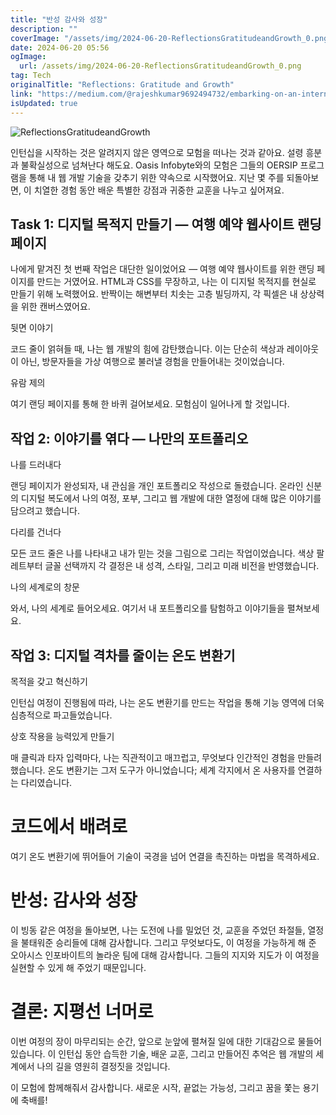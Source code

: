 ```yaml
---
title: "반성 감사와 성장"
description: ""
coverImage: "/assets/img/2024-06-20-ReflectionsGratitudeandGrowth_0.png"
date: 2024-06-20 05:56
ogImage: 
  url: /assets/img/2024-06-20-ReflectionsGratitudeandGrowth_0.png
tag: Tech
originalTitle: "Reflections: Gratitude and Growth"
link: "https://medium.com/@rajeshkumar9692494732/embarking-on-an-internship-is-like-venturing-into-uncharted-territory-brimming-with-excitement-6e3c756a2f23"
isUpdated: true
---
```





![ReflectionsGratitudeandGrowth](/assets/img/2024-06-20-ReflectionsGratitudeandGrowth_0.png)

인턴십을 시작하는 것은 알려지지 않은 영역으로 모험을 떠나는 것과 같아요. 설령 흥분과 불확실성으로 넘쳐난다 해도요. Oasis Infobyte와의 모험은 그들의 OERSIP 프로그램을 통해 내 웹 개발 기술을 갖추기 위한 약속으로 시작했어요. 지난 몇 주를 되돌아보면, 이 치열한 경험 동안 배운 특별한 강점과 귀중한 교훈을 나누고 싶어져요.

## Task 1: 디지털 목적지 만들기 — 여행 예약 웹사이트 랜딩 페이지

나에게 맡겨진 첫 번째 작업은 대단한 일이었어요 — 여행 예약 웹사이트를 위한 랜딩 페이지를 만드는 거였어요. HTML과 CSS를 무장하고, 나는 이 디지털 목적지를 현실로 만들기 위해 노력했어요. 반짝이는 해변부터 치솟는 고층 빌딩까지, 각 픽셀은 내 상상력을 위한 캔버스였어요.

<div class="content-ad"></div>

뒷면 이야기

코드 줄이 얽혀들 때, 나는 웹 개발의 힘에 감탄했습니다. 이는 단순히 색상과 레이아웃이 아닌, 방문자들을 가상 여행으로 불러낼 경험을 만들어내는 것이었습니다.

유람 제의

여기 랜딩 페이지를 통해 한 바퀴 걸어보세요. 모험심이 일어나게 할 것입니다.

<div class="content-ad"></div>

## 작업 2: 이야기를 엮다 — 나만의 포트폴리오

나를 드러내다

랜딩 페이지가 완성되자, 내 관심을 개인 포트폴리오 작성으로 돌렸습니다. 온라인 신분의 디지털 복도에서 나의 여정, 포부, 그리고 웹 개발에 대한 열정에 대해 많은 이야기를 담으려고 했습니다.

다리를 건너다

<div class="content-ad"></div>

모든 코드 줄은 나를 나타내고 내가 믿는 것을 그림으로 그리는 작업이었습니다. 색상 팔레트부터 글꼴 선택까지 각 결정은 내 성격, 스타일, 그리고 미래 비전을 반영했습니다.

나의 세계로의 창문

와서, 나의 세계로 들어오세요. 여기서 내 포트폴리오를 탐험하고 이야기들을 펼쳐보세요.

## 작업 3: 디지털 격차를 줄이는 온도 변환기

<div class="content-ad"></div>

목적을 갖고 혁신하기

인턴십 여정이 진행됨에 따라, 나는 온도 변환기를 만드는 작업을 통해 기능 영역에 더욱 심층적으로 파고들었습니다.

상호 작용을 능력있게 만들기

매 클릭과 타자 입력마다, 나는 직관적이고 매끄럽고, 무엇보다 인간적인 경험을 만들려 했습니다. 온도 변환기는 그저 도구가 아니었습니다; 세계 각지에서 온 사용자를 연결하는 다리였습니다.

<div class="content-ad"></div>

# 코드에서 배려로

여기 온도 변환기에 뛰어들어 기술이 국경을 넘어 연결을 촉진하는 마법을 목격하세요.

# 반성: 감사와 성장

이 빙동 같은 여정을 돌아보면, 나는 도전에 나를 밀었던 것, 교훈을 주었던 좌절들, 열정을 불태워준 승리들에 대해 감사합니다. 그리고 무엇보다도, 이 여정을 가능하게 해 준 오아시스 인포바이트의 놀라운 팀에 대해 감사합니다. 그들의 지지와 지도가 이 여정을 실현할 수 있게 해 주었기 때문입니다.

<div class="content-ad"></div>

# 결론: 지평선 너머로

이번 여정의 장이 마무리되는 순간, 앞으로 눈앞에 펼쳐질 일에 대한 기대감으로 물들어 있습니다. 이 인턴십 동안 습득한 기술, 배운 교훈, 그리고 만들어진 추억은 웹 개발의 세계에서 나의 길을 영원히 결정짓을 것입니다.

이 모험에 함께해줘서 감사합니다. 새로운 시작, 끝없는 가능성, 그리고 꿈을 쫓는 용기에 축배를!